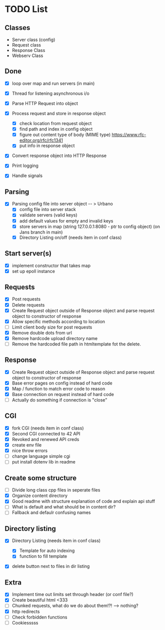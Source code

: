 # TODO List

## Classes
-	Server class (config)
-	Request class
-	Response Class
-	Webserv Class

## Done
- [x] loop over map and run servers (in main)
- [X] Thread for listening asynchronous i/o
- [x] Parse HTTP Request into object
- [x] Process request and store in response object
	- [x] check location from request object
	- [x] find path and index in config object
	- [x] figure out content type of body (MIME type) https://www.rfc-editor.org/rfc/rfc1341
	- [x] put info in response object
- [x] Convert response object into HTTP Response
- [x] Print logging
- [x] Handle signals


## Parsing
- [x] Parsing config file into server object -- > Urbano
	- [x] config file into server stack
	- [x] validate servers (valid keys)
	- [x] add default values for empty and invalid keys
	- [x] store servers in map (string 127.0.0.1:8080 - ptr to config object) (on Jans branch in main)
	- [x] Directory Listing on/off (needs item in conf class)

## Start server(s)
- [x] implement constructor that takes map
- [x] set up epoll instance

## Requests
- [x] Post requests
- [x] Delete requests
- [x] Create Request object outside of Response object and parse request object to constructor of response
- [x] Allow specific methods according to location
- [ ] Limit client body size for post requests
- [X] Remove double dots from url
- [X] Remove hardcode upload directory name
- [ ] Remove the hardcoded file path in htmltemplate fot the delete.

## Response
- [x] Create Request object outside of Response object and parse request object to constructor of response
- [x] Base error pages on config instead of hard code
- [x] Map / function to match error code to reason
- [x] Base connection on request instead of hard code
- [ ] Actually do something if connection is "close"

## CGI
- [x] fork CGI (needs item in conf class)
- [x] Second CGI connected to 42 API
- [x] Revoked and renewed API creds
- [x] create env file
- [x] nice throw errors
- [ ] change language simple cgi
- [ ] put install dotenv lib in readme

## Create some structure
- [ ] Divide long class cpp files in seperate files
- [x] Organize content directory
- [x] Good readme with structure explanation of code and explain api stuff
- [ ] What is default and what should be in content dir?
- [ ] Fallback and defaulr confusing names

## Directory listing
- [x] Directory Listing (needs item in conf class)
	- [x] Template for auto indexing
	- [x] function to fill template
- [x] delete button next to files in dir listing


## Extra
- [x] Implement time out limits set through header (or conf file?)
- [x] Create beautiful html <333
- [ ] Chunked requests, what do we do about them!?! --> nothing?
- [x] http redirects
- [ ] Check forbidden functions
- [ ] Cookiesssss
